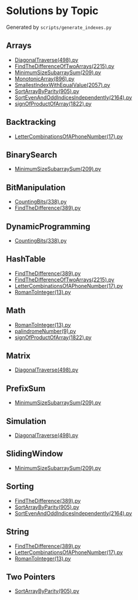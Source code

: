 # Solutions by Topic

Generated by `scripts/generate_indexes.py`

## Arrays
- [DiagonalTraverse(498).py](solutions/DiagonalTraverse(498).py)
- [FindTheDifferenceOfTwoArrays(2215).py](solutions/FindTheDifferenceOfTwoArrays(2215).py)
- [MinimumSizeSubarraySum(209).py](solutions/MinimumSizeSubarraySum(209).py)
- [MonotonicArray(896).py](solutions/MonotonicArray(896).py)
- [SmallestIndexWithEqualValue(2057).py](solutions/SmallestIndexWithEqualValue(2057).py)
- [SortArrayByParity(905).py](solutions/SortArrayByParity(905).py)
- [SortEvenAndOddIndicesIndependently(2164).py](solutions/SortEvenAndOddIndicesIndependently(2164).py)
- [signOfProductOfArray(1822).py](solutions/signOfProductOfArray(1822).py)

## Backtracking
- [LetterCombinationsOfAPhoneNumber(17).py](solutions/LetterCombinationsOfAPhoneNumber(17).py)

## BinarySearch
- [MinimumSizeSubarraySum(209).py](solutions/MinimumSizeSubarraySum(209).py)

## BitManipulation
- [CountingBits(338).py](solutions/CountingBits(338).py)
- [FindTheDifference(389).py](solutions/FindTheDifference(389).py)

## DynamicProgramming
- [CountingBits(338).py](solutions/CountingBits(338).py)

## HashTable
- [FindTheDifference(389).py](solutions/FindTheDifference(389).py)
- [FindTheDifferenceOfTwoArrays(2215).py](solutions/FindTheDifferenceOfTwoArrays(2215).py)
- [LetterCombinationsOfAPhoneNumber(17).py](solutions/LetterCombinationsOfAPhoneNumber(17).py)
- [RomanToInteger(13).py](solutions/RomanToInteger(13).py)

## Math
- [RomanToInteger(13).py](solutions/RomanToInteger(13).py)
- [palindromeNumber(9).py](solutions/palindromeNumber(9).py)
- [signOfProductOfArray(1822).py](solutions/signOfProductOfArray(1822).py)

## Matrix
- [DiagonalTraverse(498).py](solutions/DiagonalTraverse(498).py)

## PrefixSum
- [MinimumSizeSubarraySum(209).py](solutions/MinimumSizeSubarraySum(209).py)

## Simulation
- [DiagonalTraverse(498).py](solutions/DiagonalTraverse(498).py)

## SlidingWindow
- [MinimumSizeSubarraySum(209).py](solutions/MinimumSizeSubarraySum(209).py)

## Sorting
- [FindTheDifference(389).py](solutions/FindTheDifference(389).py)
- [SortArrayByParity(905).py](solutions/SortArrayByParity(905).py)
- [SortEvenAndOddIndicesIndependently(2164).py](solutions/SortEvenAndOddIndicesIndependently(2164).py)

## String
- [FindTheDifference(389).py](solutions/FindTheDifference(389).py)
- [LetterCombinationsOfAPhoneNumber(17).py](solutions/LetterCombinationsOfAPhoneNumber(17).py)
- [RomanToInteger(13).py](solutions/RomanToInteger(13).py)

## Two Pointers
- [SortArrayByParity(905).py](solutions/SortArrayByParity(905).py)

